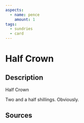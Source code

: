 ```yaml
---
aspects:
  - name: pence
    amount: 1
tags:
  - sundries
  - card
---
```

# Half Crown
## Description
Half Crown

Two and a half shillings. Obviously.
## Sources

